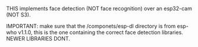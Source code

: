 THIS implements face detection (NOT face recognition) over an esp32-cam (NOT S3).

IMPORTANT: make sure that the /componets/esp-dl directory is from esp-who v1.1.0, this is the one containing the correct face detection libraries. NEWER LIBRARIES DONT.